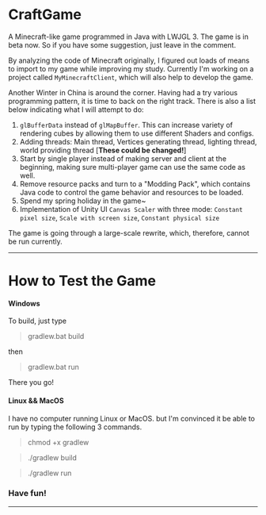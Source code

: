 # CraftGame
A Minecraft-like game programmed in Java with LWJGL 3.
The game is in beta now. So if you have some suggestion, just leave in the comment.

By analyzing the code of Minecraft originally, I figured out loads of means to import to my game while improving my study. Currently I'm working on a project called `MyMinecraftClient`, which will also help to develop the game.

Another Winter in China is around the corner. Having had a try various programming pattern, it is time to back on the right track. There is also a list below indicating what I will attempt to do:

1. `glBufferData` instead of `glMapBuffer`. This can increase variety of rendering cubes by allowing them to use different Shaders and configs.
2. Adding threads: Main thread, Vertices generating thread, lighting thread, world providing thread [**These could be changed!**]
3. Start by single player instead of making server and client at the beginning, making sure multi-player game can use the same code as well.
4. Remove resource packs and turn to a \"Modding Pack\", which contains Java code to control the game behavior and resources to be loaded.
5. Spend my spring holiday in the game~
6. Implementation of Unity UI `Canvas Scaler` with three mode: `Constant pixel size`, `Scale with screen size`, `Constant physical size`

The game is going through a large-scale rewrite, which, therefore, cannot be run currently.

****

# How to Test the Game

#### Windows

To build, just type
> gradlew.bat build

then
> gradlew.bat run

There you go!

#### Linux && MacOS

I have no computer running Linux or MacOS.
but I'm convinced it be able to run by typing the following 3 commands.

> chmod +x gradlew

> ./gradlew build

> ./gradlew run

### Have fun!

****

